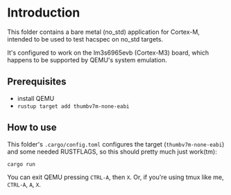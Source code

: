 # Introduction

This folder contains a bare metal (no_std) application for Cortex-M, intended
to be used to test hacspec on no_std targets.

It's configured to work on the lm3s6965evb (Cortex-M3) board, which happens to
be supported by QEMU's system emulation.

## Prerequisites

- install QEMU
- `rustup target add thumbv7m-none-eabi`

## How to use

This folder's `.cargo/config.toml` configures the target (`thumbv7m-none-eabi`)
and some needed RUSTFLAGS, so this should pretty much just work(tm):

    cargo run

You can exit QEMU pressing `CTRL-A`, then `X`. Or, if you're using tmux like
me, `CTRL-A`, `A`, `X`.
